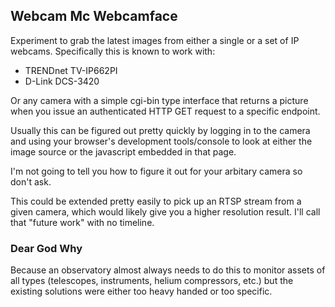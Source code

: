 ## Webcam Mc Webcamface

Experiment to grab the latest images from either a single or a set
of IP webcams.  Specifically this is known to work with:

- TRENDnet TV-IP662PI
- D-Link DCS-3420

Or any camera with a simple cgi-bin type interface that returns a picture
when you issue an authenticated HTTP GET request to a specific endpoint.

Usually this can be figured out pretty quickly by logging in to the camera
and using your browser's development tools/console to look at either the
image source or the javascript embedded in that page.

I'm not going to tell you how to figure it out for your arbitary camera so
don't ask.

This could be extended pretty easily to pick up an RTSP stream from a given
camera, which would likely give you a higher resolution result.  I'll call
that "future work" with no timeline.


### Dear God Why

Because an observatory almost always needs to do this to monitor assets of all
types (telescopes, instruments, helium compressors, etc.) but the existing
solutions were either too heavy handed or too specific.
